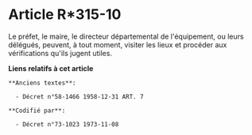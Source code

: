 # Article R*315-10

Le préfet, le maire, le directeur départemental de l'équipement, ou leurs délégués, peuvent, à tout moment, visiter les lieux
et procéder aux vérifications qu'ils jugent utiles.

**Liens relatifs à cet article**

	**Anciens textes**:

	  - Décret n°58-1466 1958-12-31 ART. 7

	**Codifié par**:

	  - Décret n°73-1023 1973-11-08
